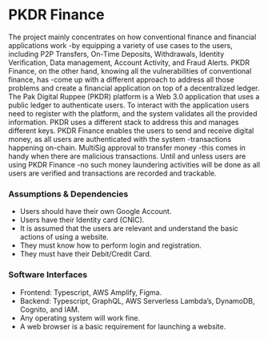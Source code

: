 # PKDR Finance

The project mainly concentrates on how conventional finance and financial applications work -by equipping a variety of use cases to the users, including P2P Transfers, On-Time Deposits, Withdrawals, Identity Verification, Data management, Account Activity, and Fraud Alerts. PKDR Finance, on the other hand, knowing all the vulnerabilities of conventional finance, has -come up with a different approach to address all those problems and create a financial application on top of a decentralized ledger. The Pak Digital Ruppee (PKDR) platform is a Web 3.0 application that uses a public ledger to authenticate users. To interact with the application users need to register with the platform, and the system validates all the provided information. PKDR uses a different stack to address this and manages different keys. PKDR Finance enables the users to send and receive digital money, as all users are authenticated with the system -transactions happening on-chain. MultiSig approval to transfer money -this comes in handy when there are malicious transactions. Until and unless users are using PKDR Finance -no such money laundering activities will be done as all users are verified and transactions are recorded and trackable.



### Assumptions & Dependencies
- Users should have their own Google Account.
- Users have their Identity card (CNIC).
- It is assumed that the users are relevant and understand the basic actions of using a website.
- They must know how to perform login and registration.
- They must have their Debit/Credit Card.

### Software Interfaces
- Frontend: Typescript, AWS Amplify, Figma.
- Backend: Typescript, GraphQL, AWS Serverless Lambda’s, DynamoDB, Cognito, and IAM.
- Any operating system will work fine.
- A web browser is a basic requirement for launching a website.
